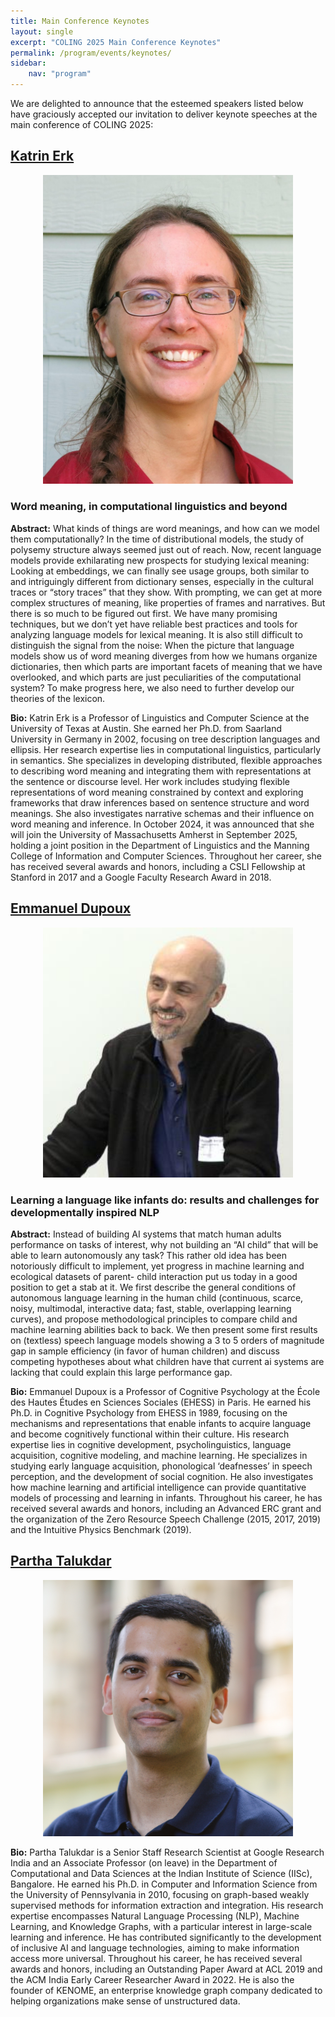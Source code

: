 ```yaml
---
title: Main Conference Keynotes
layout: single
excerpt: "COLING 2025 Main Conference Keynotes"
permalink: /program/events/keynotes/
sidebar: 
    nav: "program"
---
```


We are delighted to announce that the esteemed speakers listed below have graciously accepted our invitation to deliver keynote speeches at the main conference of COLING 2025:

## [Katrin Erk](https://www.katrinerk.com)

<p align="center">
<img src="/assets/images/keynotes/katrin_erk.jpg" alt="Katrin Erk" style="width:400px">
</p>

### Word meaning, in computational linguistics and beyond

**Abstract:** What kinds of things are word meanings, and how can we model them computationally? In the time of distributional models, the study of polysemy structure always seemed just out of reach. Now, recent language models provide exhilarating new prospects for studying lexical meaning: Looking at embeddings, we can finally see usage groups, both similar to and intriguingly different from dictionary senses, especially in the cultural traces or “story traces” that they show. With prompting, we can get at more complex structures of meaning, like properties of frames and narratives. But there is so much to be figured out first. We have many promising techniques, but we don’t yet have reliable best practices and tools for analyzing language models for lexical meaning. It is also still difficult to distinguish the signal from the noise: When the picture that language models show us of word meaning diverges from how we humans organize dictionaries, then which parts are important facets of meaning that we have overlooked, and which parts are just peculiarities of the computational system? To make progress here, we also need to further develop our theories of the lexicon.

**Bio:**
Katrin Erk is a Professor of Linguistics and Computer Science at the University of Texas at Austin. She earned her Ph.D. from Saarland University in Germany in 2002, focusing on tree description languages and ellipsis. Her research expertise lies in computational linguistics, particularly in semantics. She specializes in developing distributed, flexible approaches to describing word meaning and integrating them with representations at the sentence or discourse level. Her work includes studying flexible representations of word meaning constrained by context and exploring frameworks that draw inferences based on sentence structure and word meanings. She also investigates narrative schemas and their influence on word meaning and inference. In October 2024, it was announced that she will join the University of Massachusetts Amherst in September 2025, holding a joint position in the Department of Linguistics and the Manning College of Information and Computer Sciences. Throughout her career, she has received several awards and honors, including a CSLI Fellowship at Stanford in 2017 and a Google Faculty Research Award in 2018.


## [Emmanuel Dupoux](http://www.lscp.net/persons/dupoux/)

<p align="center">
<img src="/assets/images/keynotes/emmanuel_dupoux.jpeg" alt="Emmanuel Dupoux" style="width:400px">
</p>

### Learning a language like infants do: results and challenges for developmentally inspired NLP

**Abstract:** Instead of building AI systems that match human adults performance on tasks of interest, why not building an “AI child” that will be able to learn autonomously any task? This rather old idea has been notoriously difficult to implement, yet progress in machine learning and ecological datasets of parent- child interaction put us today in a good position to get a stab at it. We first describe the general conditions of autonomous language learning in the human child (continuous, scarce, noisy, multimodal, interactive data; fast, stable, overlapping learning curves), and propose methodological principles to compare child and machine learning abilities back to back. We then present some first results on (textless) speech language models showing a 3 to 5 orders of magnitude gap in sample efficiency (in favor of human children) and discuss competing hypotheses about what children have that current ai systems are lacking that could explain this large performance gap.

**Bio:** Emmanuel Dupoux is a Professor of Cognitive Psychology at the École des Hautes Études en Sciences Sociales (EHESS) in Paris. He earned his Ph.D. in Cognitive Psychology from EHESS in 1989, focusing on the mechanisms and representations that enable infants to acquire language and become cognitively functional within their culture. His research expertise lies in cognitive development, psycholinguistics, language acquisition, cognitive modeling, and machine learning. He specializes in studying early language acquisition, phonological ‘deafnesses’ in speech perception, and the development of social cognition. He also investigates how machine learning and artificial intelligence can provide quantitative models of processing and learning in infants. Throughout his career, he has received several awards and honors, including an Advanced ERC grant and the organization of the Zero Resource Speech Challenge (2015, 2017, 2019) and the Intuitive Physics Benchmark (2019).

## [Partha Talukdar](https://parthatalukdar.github.io)

<p align="center">
<img src="/assets/images/keynotes/partha.jpg" alt="Partha Talukdar" style="width:400px">
</p>

**Bio:** Partha Talukdar is a Senior Staff Research Scientist at Google Research India and an Associate Professor (on leave) in the Department of Computational and Data Sciences at the Indian Institute of Science (IISc), Bangalore. He earned his Ph.D. in Computer and Information Science from the University of Pennsylvania in 2010, focusing on graph-based weakly supervised methods for information extraction and integration. His research expertise encompasses Natural Language Processing (NLP), Machine Learning, and Knowledge Graphs, with a particular interest in large-scale learning and inference. He has contributed significantly to the development of inclusive AI and language technologies, aiming to make information access more universal. Throughout his career, he has received several awards and honors, including an Outstanding Paper Award at ACL 2019 and the ACM India Early Career Researcher Award in 2022. He is also the founder of KENOME, an enterprise knowledge graph company dedicated to helping organizations make sense of unstructured data.
